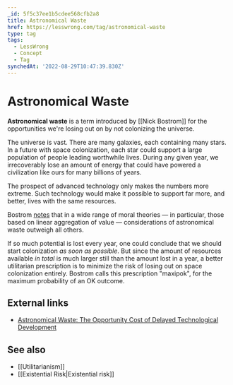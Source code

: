 ```yaml
---
_id: 5f5c37ee1b5cdee568cfb2a8
title: Astronomical Waste
href: https://lesswrong.com/tag/astronomical-waste
type: tag
tags:
  - LessWrong
  - Concept
  - Tag
synchedAt: '2022-08-29T10:47:39.830Z'
---
```

# Astronomical Waste

**Astronomical waste** is a term introduced by [[Nick Bostrom]] for the opportunities we're losing out on by not colonizing the universe.

The universe is vast. There are many galaxies, each containing many stars. In a future with space colonization, each star could support a large population of people leading worthwhile lives. During any given year, we irrecoverably lose an amount of energy that could have powered a civilization like ours for many billions of years.

The prospect of advanced technology only makes the numbers more extreme. Such technology would make it possible to support far more, and better, lives with the same resources.

Bostrom [notes](http://www.nickbostrom.com/astronomical/waste.html) that in a wide range of moral theories — in particular, those based on linear aggregation of value — considerations of astronomical waste outweigh all others.

If so much potential is lost every year, one could conclude that we should start colonization *as soon as possible*. But since the amount of resources available *in total* is much larger still than the amount lost in a year, a better utilitarian prescription is to minimize the risk of losing out on space colonization entirely. Bostrom calls this prescription "maxipok", for the maximum probability of an OK outcome.

## External links

*   [Astronomical Waste: The Opportunity Cost of Delayed Technological Development](http://www.nickbostrom.com/astronomical/waste.html)

## See also

*   [[Utilitarianism]]
*   [[Existential Risk|Existential risk]]